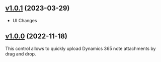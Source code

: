 ## [v1.0.1](https://github.com/BeverCRM/PCF-DragAndDropArea/releases/tag/v1.0.1) (2023-03-29)

* UI Changes

## [v1.0.0](https://github.com/BeverCRM/PCF-DragAndDropArea/releases/tag/v1.0.0) (2022-11-18)

This control allows to quickly upload Dynamics 365 note attachments by drag and drop.
